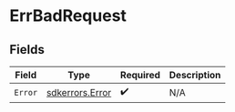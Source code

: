 # ErrBadRequest


## Fields

| Field                                              | Type                                               | Required                                           | Description                                        |
| -------------------------------------------------- | -------------------------------------------------- | -------------------------------------------------- | -------------------------------------------------- |
| `Error`                                            | [sdkerrors.Error](../../models/sdkerrors/error.md) | :heavy_check_mark:                                 | N/A                                                |